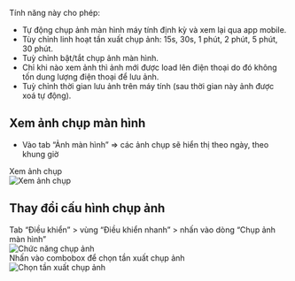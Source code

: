 Tính năng này cho phép:

-   Tự động chụp ảnh màn hình máy tính định kỳ và xem lại qua app mobile.
-   Tùy chỉnh linh hoạt tần xuất chụp ảnh: 15s, 30s, 1 phút, 2 phút, 5 phút, 30 phút.
-   Tuỳ chỉnh bật/tắt chụp ảnh màn hình.
-   Chỉ khi nào xem ảnh thì ảnh mới được load lên điện thoại do đó không tốn dung lượng điện thoại để lưu ảnh.
-   Tuỳ chỉnh thời gian lưu ảnh trên máy tính (sau thời gian này ảnh được xoá tự động).

## Xem ảnh chụp màn hình

-   Vào tab “Ảnh màn hình” => các ảnh chụp sẽ hiển thị theo ngày, theo khung giờ
<div class="guide-container grid grid--2-cols">
  <div class="guide-card">
    <div class="guide-title guide-title--5">Xem ảnh chụp</div>
    <div class="guide-content guide-content--95">
      <img src="../../img/ip17.png" alt="Xem ảnh chụp">
    </div>
  </div>
  <div class="guide-card">
  </div>
</div>

## Thay đổi cấu hình chụp ảnh

  <div class="guide-container grid grid--2-cols">
    <div class="guide-card">
      <div class="guide-title guide-title--15 guide-title--bullet">Tab “Điều khiển” > vùng “Điều khiển nhanh” > nhấn vào dòng “Chụp ảnh màn hình”</div>
      <div class="guide-content guide-content--85">  
        <img src="../../img/ip18.png" alt="Chức năng chụp ảnh">
      </div>
    </div>
    <div class="guide-card">
      <div class="guide-title guide-title--15 guide-title--bullet">Nhấn vào combobox để chọn tần xuất chụp ảnh</div>
      <div class="guide-content guide-content--85">  
        <img src="../../img/ip19.png" alt="Chọn tần xuất chụp ảnh">
      </div>
    </div>
  </div>
